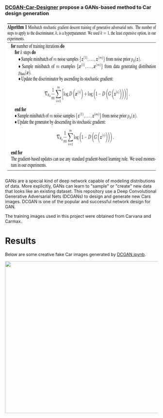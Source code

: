 ### [DCGAN-Car-Designer](https://github.com/amousavi9/DCGAN-Car-Designer) propose a GANs-based method to Car design generation
<img src="https://github.com/amousavi9/DCGAN-Car-Designer/blob/main/results/gan.png" width="750" height="500"/>


GANs are a special kind of deep network capable of modeling distributions of data. More explicitly, GANs can learn to "sample" or "create" new data that looks like an existing dataset. This repository use a Deep Convolutional Generative Adversarial Nets (DCGANs) to design and generate new Cars images. DCGAN is one of the popular and successful network design for GAN.

The training images used in this project were obtained from Carvana and Carmax.

# Results
Below are some creative fake Car images generated by [DCGAN.ipynb](https://github.com/amousavi9/DCGAN-Car-Designer/blob/main/DCGAN.ipynb).

<img src="https://github.com/amousavi9/DCGAN-Car-Design/blob/main/results/generated-images-epoch-109.png" width="750" height="500"/>

